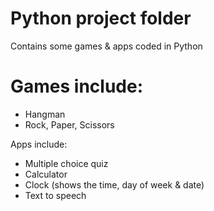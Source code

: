 # Python project folder 

Contains some games & apps coded in Python

# Games include:

- Hangman
- Rock, Paper, Scissors

 Apps include:

- Multiple choice quiz 
- Calculator
- Clock (shows the time, day of week & date)
- Text to speech
